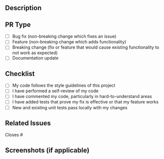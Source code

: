 ## Description
<!-- Please include a summary of the change and what issue is fixed. Include any relevant context and background. -->

## PR Type
- [ ] Bug fix (non-breaking change which fixes an issue)
- [ ] Feature (non-breaking change which adds functionality)
- [ ] Breaking change (fix or feature that would cause existing functionality to not work as expected)
- [ ] Documentation update

## Checklist
- [ ] My code follows the style guidelines of this project
- [ ] I have performed a self-review of my code
- [ ] I have commented my code, particularly in hard-to-understand areas
- [ ] I have added tests that prove my fix is effective or that my feature works
- [ ] New and existing unit tests pass locally with my changes

## Related Issues
<!-- List any related issues here. -->
Closes #

## Screenshots (if applicable)
<!-- If your PR includes visual changes, please include screenshots or gifs here. -->

